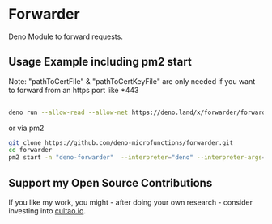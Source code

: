# Forwarder

Deno Module to forward requests.

## Usage Example including pm2 start

Note: "pathToCertFile" & "pathToCertKeyFile" are only needed if you want to forward from an https port like *443

```sh
  
deno run --allow-read --allow-net https://deno.land/x/forwarder/forwarder.ts <port> <targetURL> <pathToCertFile> <pathToCertKeyFile>

```

or via pm2 

```sh
git clone https://github.com/deno-microfunctions/forwarder.git
cd forwarder
pm2 start -n "deno-forwarder"  --interpreter="deno" --interpreter-args="run --allow-net --allow-read" ./forwarder.ts -- <port> <targetURL> <pathToCertFile> <pathToCertKeyFile>

```


## Support my Open Source Contributions  

If you like my work, you might - after doing your own research - consider investing into [cultao.io](https://cultdao.io). 
